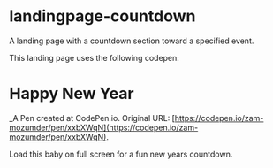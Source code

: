 # landingpage-countdown
A landing page with a countdown section toward a specified event.

This landing page uses the following codepen:
# Happy New Year
 _A Pen created at CodePen.io. Original URL: [https://codepen.io/zam-mozumder/pen/xxbXWqN](https://codepen.io/zam-mozumder/pen/xxbXWqN).

 Load this baby on full screen for a fun new years countdown.
